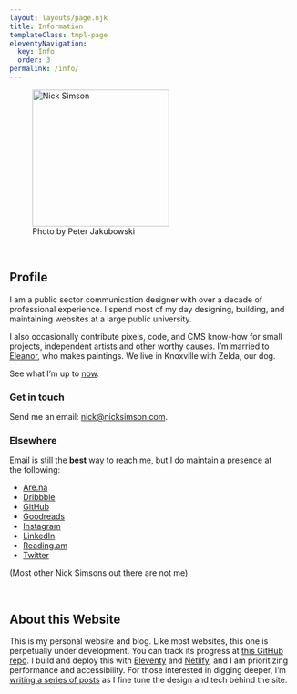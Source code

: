 ```yaml
---
layout: layouts/page.njk
title: Information
templateClass: tmpl-page
eleventyNavigation:
  key: Info
  order: 3
permalink: /info/  
---
```



<div class="row">

<div class="grid-third flow">
      <figure>
        <img src="/img/misc/2015-headshot-mono.jpg" alt="Nick Simson" width="240"/>
        <figcaption>Photo by Peter Jakubowski</figcaption>
      </figure>

&nbsp;
</div>

<div class="grid-two-thirds flow">

## Profile

I am a public sector communication designer with over a decade of professional experience. I spend most of my day designing, building, and maintaining websites at a large public university.

I also occasionally contribute pixels, code, and CMS know-how for small projects, independent artists and other worthy causes. I’m married to [Eleanor](https://eleanoraldrich.com), who makes paintings. We live in Knoxville with Zelda, our dog.

See what I’m up to [now](/now/).

### Get in touch
Send me an email: [nick@nicksimson.com](mailto:nick@nicksimson.com).  

### Elsewhere
Email is still the <strong>best</strong> way to reach me, but I do maintain a presence at the&nbsp;following:

<div class="list-multi-col">

* [Are.na](https://www.are.na/nick-simson)
* [Dribbble](https://dribbble.com/nsmsn/)
* [GitHub](https://github.com/nsmsn)
* [Goodreads](https://goodreads.com/nsmsn)
* [Instagram](https://instagram.com/n.smsn)
* [LinkedIn](https://www.linkedin.com/in/nsmsn/)
* [Reading.am](https://reading.am/nsmsn)
* [Twitter](https://twitter.com/nsmsn)

</div>

(Most other Nick Simsons out there are not me)

&nbsp;

## About this Website
This is my personal website and blog. Like most websites, this one is perpetually under development. You can track its progress at [this GitHub repo](https://github.com/nsmsn/nicksimsondotcom). I build and deploy this with [Eleventy](https://11ty.dev/) and [Netlify](https://netlify.com), and I am prioritizing performance and accessibility. For those interested in digging deeper, I’m [writing a series of posts](/tags/redesign/) as I fine tune the design and tech behind the site.
    </div>
</div>